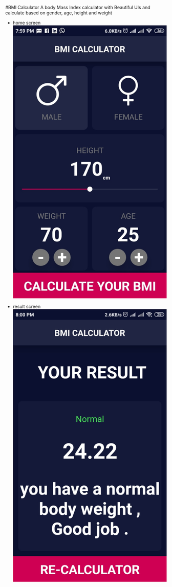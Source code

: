 #BMI Calculator
A body Mass Index calculator with Beautiful UIs and calculate based on gender, age, height and weight

- home screen 
 ![](images/image1.jpg)

 - result screen
 ![](images/image2.jpg)